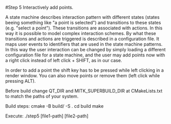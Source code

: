 #Step 5
Interactively add points. 

A state machine describes interaction pattern with different states (states beeing something like "a point is selected") and transitions to these states (e.g. "select a point"). These transitions are associated with actions. In this way it is possible to model complex interaction schemes. By what these transitions and actions are triggered is described in a configuration file. It maps user events to identifiers that are used in the state machine patterns. In this way the user interaction can be changed by simply loading a different configuration file for a state machine, and the user may add points now with a right click instead of left click + SHIFT, as in our case.

In order to add a point the shift key has to be pressed while left clicking in a render window. You can also move points or remove them (left click while pressing ALT).

Before build change QT_DIR and MITK_SUPERBUILD_DIR at CMakeLists.txt to match the paths of your system.

Build steps:
cmake -B build/ -S .
cd build
make

Execute:
./step5 [file1-path] [file2-path]
